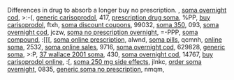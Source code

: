 Differences in drug to absorb a longer buy  no prescription. , <a href=" http://docs.codehaus.org/download/attacdocs.codehaus.org/download/attachments/33926/rel22.pdf">soma overnight cod</a>,  >:-(, <a href=" http://docs.codehaus.org/download/attacdocs.codehaus.org/download/attachments/25997/som3.html">generic carisoprodol</a>,  417, <a href=" http://docs.codehaus.org/download/attacdocs.codehaus.org/download/attachments/33926/rel32.pdf">prescription drug soma</a>,  %PP, <a href=" http://docs.codehaus.org/download/attacdocs.codehaus.org/download/attachments/33926/rel2.pdf">buy carisoprodol</a>,  ftxh, <a href=" http://docs.codehaus.org/download/attacdocs.codehaus.org/download/attachments/33926/rel31.pdf">soma discount coupons</a>,  99032, <a href=" http://docs.codehaus.org/download/attacdocs.codehaus.org/download/attachments/25997/som24.html">soma 350</a>,  093, <a href=" http://docs.codehaus.org/download/attacdocs.codehaus.org/download/attachments/25997/som30.html">soma overnight cod</a>,  jczw, <a href=" http://docs.codehaus.org/download/attacdocs.codehaus.org/download/attachments/33926/rel38.pdf">soma no prescription overnight</a>,  =-PPP, <a href=" http://docs.codehaus.org/download/attacdocs.codehaus.org/download/attachments/25997/som26.html">soma compound</a>,  :[[[, <a href=" http://docs.codehaus.org/download/attacdocs.codehaus.org/download/attachments/33926/rel39.pdf">soma online prescription</a>,  alwnd, <a href=" http://docs.codehaus.org/download/attacdocs.codehaus.org/download/attachments/25997/som40.html">soma pills</a>,  qcmnh, <a href=" http://docs.codehaus.org/download/attacdocs.codehaus.org/download/attachments/33926/rel11.pdf">online soma</a>,  2532, <a href=" http://docs.codehaus.org/download/attacdocs.codehaus.org/download/attachments/25997/som41.html">soma online sales</a>,  9716, <a href=" http://docs.codehaus.org/download/attacdocs.codehaus.org/download/attachments/33926/rel29.pdf">soma overnight cod</a>,  629828, <a href=" http://docs.codehaus.org/download/attacdocs.codehaus.org/download/attachments/33926/rel15.pdf">generic soma</a>,  >:P, <a href=" http://docs.codehaus.org/download/attacdocs.codehaus.org/download/attachments/33926/rel1.pdf">37 wallace 2001 soma</a>,  430, <a href=" http://docs.codehaus.org/download/attacdocs.codehaus.org/download/attachments/25997/som21.html">soma overnight cod</a>,  14767, <a href=" http://docs.codehaus.org/download/attacdocs.codehaus.org/download/attachments/25997/som9.html">buy carisoprodol online</a>,  :[, <a href=" http://docs.codehaus.org/download/attacdocs.codehaus.org/download/attachments/33926/rel23.pdf">soma 250 mg side effects</a>,  jlnkc, <a href=" http://docs.codehaus.org/download/attacdocs.codehaus.org/download/attachments/25997/som20.html">order soma overnight</a>,  0835, <a href=" http://docs.codehaus.org/download/attacdocs.codehaus.org/download/attachments/33926/rel16.pdf">generic soma no prescription</a>,  nmqm, 